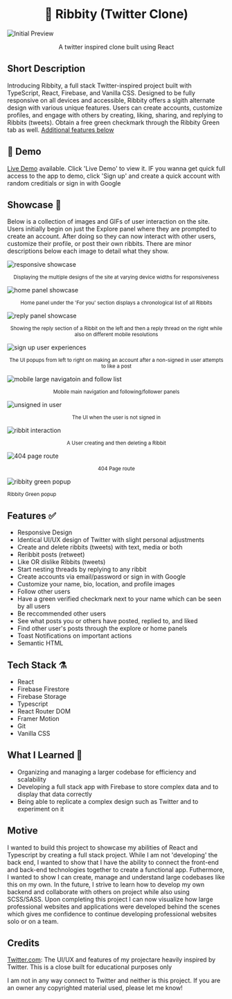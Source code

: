 <h1 align="center"> 🐸 Ribbity (Twitter Clone) </h1>
<img alt='Initial Preview' src='/src/media/FirstPreview.png'>

<p align='center'>A twitter inspired clone built using React</p>

## Short Description

Introducing Ribbity, a full stack Twitter-inspired project built with TypeScript, React, Firebase, and Vanilla CSS. Designed to be fully responsive on all devices and accessible, Ribbity offers a slgith alternate design with various unique features. Users can create accounts, customize profiles, and engage with others by creating, liking, sharing, and replying to Ribbits (tweets). Obtain a free green checkmark through the Ribbity Green tab as well. [Additional features below](https://github.com/tagtart1/ribbity/#features-)

## 🔴 Demo

[Live Demo](https://tweety-3dd86.web.app/) available. Click 'Live Demo' to view it. IF you wanna get quick full access to the app to demo, click 'Sign up' and create a quick account with random creditials or sign in with Google

## Showcase 🌟

Below is a collection of images and GIFs of user interaction on the site. Users initially begin on just the Explore panel where they are prompted to create an account. After doing so they can now interact with other users, customize their profile, or post their own ribbits. There are minor descriptions below each image to detail what they show.

<img alt='responsive showcase' src='/src/media/responsiveShowcase.gif'>
<p align='center'><sup>Displaying the multiple designs of the site at varying device widths for responsiveness</sup></p>

<img alt='home panel showcase' src='/src/media/markdownMedia/homeScreenshotFINAL.png'>
<p align='center'><sup>Home panel under the 'For you' section displays a chronological list of all Ribbits</sup></p>

<img alt='reply panel showcase' src='/src/media/markdownMedia/repliedExampleScreenshotFINAL.png'>
<p align='center'><sup>Showing the reply section of a Ribbit on the left and then a reply thread on the right while also on different mobile resolutions</sup></p>

<img alt='sign up user experiences' src='/src/media/markdownMedia/signupUX.png'>
<p align='center'><sup>The UI popups from left to right on making an account after a non-signed in user attempts to like a post</sup></p>

<img alt='mobile large navigatoin and follow list' src='/src/media/markdownMedia/MobileNavAndFollowFINALFINAL.png'>
<p align='center'><sup>Mobile main navigation and following/follower panels</sup></p>

<img alt='unsigned in user' src='/src/media/markdownMedia/unsignUserFINAL.png'>
<p align='center'><sup>The UI when the user is not signed in</sup></p>

<img alt='ribbit interaction' src='/src/media/markdownMedia/ribbitInteractionEDITGIF.gif'>
<p align='center'><sup>A User creating and then deleting a Ribbit</sup></p>

<img alt='404 page route' src='/src/media/markdownMedia/invalidRouteFINAL.png'>
<p align='center'><sup>404 Page route</sup></p>

<span><img alt='ribbity green popup' src='/src/media/markdownMedia/ribbityGreenPopupFINAL.png'></span>

<span align='center'><sup>Ribbity Green popup</sup></span>

## Features ✅

- Responsive Design
- Identical UI/UX design of Twitter with slight personal adjustments
- Create and delete ribbits (tweets) with text, media or both
- Reribbit posts (retweet)
- Like OR dislike Ribbits (tweets)
- Start nesting threads by replying to any ribbit
- Create accounts via email/password or sign in with Google
- Customize your name, bio, location, and profile images
- Follow other users
- Have a green verified checkmark next to your name which can be seen by all users
- Be reccommended other users
- See what posts you or others have posted, replied to, and liked
- Find other user's posts through the explore or home panels
- Toast Notifications on important actions
- Semantic HTML

## Tech Stack ⚗️

- React
- Firebase Firestore
- Firebase Storage
- Typescript
- React Router DOM
- Framer Motion
- Git
- Vanilla CSS

## What I Learned 📖

- Organizing and managing a larger codebase for efficiency and scalability
- Developing a full stack app with Firebase to store complex data and to display that data correctly
- Being able to replicate a complex design such as Twitter and to experiment on it

## Motive

I wanted to build this project to showcase my abilities of React and Typescript by creating a full stack project. While I am not 'developing' the back end, I wanted to show that I have the ability to connect the front-end and back-end technologies together to create a functional app. Futhermore, I wanted to show I can create, manage and understand large codebases like this on my own. In the future, I strive to learn how to develop my own backend and collaborate with others on project while also using SCSS/SASS. Upon completing this project I can now visualize how large professional websites and applications were developed behind the scenes which gives me confidence to continue developing professional websites solo or on a team.

## Credits

[Twitter.com](https://twitter.com): The UI/UX and features of my projectare heavily inspired by Twitter. This is a close built for educational purposes only

I am not in any way connect to Twitter and neither is this project. If you are an owner any copyrighted material used, please let me know!
